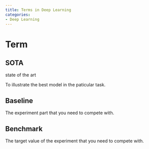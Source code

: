 ```yaml
---
title: Terms in Deep Learning
categories:
- Deep Learning
---
```


# Term

## SOTA

state of the art

To illustrate the best model in the paticular task.

## Baseline

The experiment part that you need to compete with.

## Benchmark

The target value of the experiment that you need to compete with.

